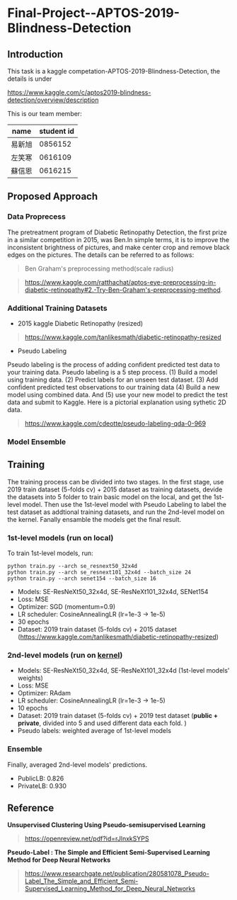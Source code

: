 # Final-Project--APTOS-2019-Blindness-Detection
## Introduction
This task is a kaggle competation-APTOS-2019-Blindness-Detection, the details is under

https://www.kaggle.com/c/aptos2019-blindness-detection/overview/description

This is our team member:

name | student id
------------ | ------------- |
易新旭 | 0856152
左笑寒 |  0616109
蘇信恩 |  0616215
## Proposed Approach
### Data Proprecess
The pretreatment program of Diabetic Retinopathy Detection, the first prize in a similar competition in 2015, was Ben.In simple terms, it is to improve the inconsistent brightness of pictures, and make center crop and remove black edges on the pictures. The details can be referred to as follows:
> Ben Graham's preprocessing method(scale radius) 

> https://www.kaggle.com/ratthachat/aptos-eye-preprocessing-in-diabetic-retinopathy#2.-Try-Ben-Graham's-preprocessing-method.
### Additional Training Datasets
- 2015 kaggle Diabetic Retinopathy (resized)
> https://www.kaggle.com/tanlikesmath/diabetic-retinopathy-resized

- Pseudo Labeling

Pseudo labeling is the process of adding confident predicted test data to your training data. Pseudo labeling is a 5 step process. (1) Build a model using training data. (2) Predict labels for an unseen test dataset. (3) Add confident predicted test observations to our training data (4) Build a new model using combined data. And (5) use your new model to predict the test data and submit to Kaggle. Here is a pictorial explanation using sythetic 2D data.
> https://www.kaggle.com/cdeotte/pseudo-labeling-qda-0-969
### Model Ensemble
## Training
The training process can be divided into two stages. In the first stage, use 2019 train dataset (5-folds cv) + 2015 dataset as training datasets, devide the datasets into 5 folder to train basic model on the local, and get the 1st-level model. Then use the 1st-level model with Pseudo Labeling to label the test dataset as addtional training datasets, and run the 2nd-level model on the kernel. Fanally ensamble the models get the final result.
### 1st-level models (run on local)
To train 1st-level models, run:

```
python train.py --arch se_resnext50_32x4d
python train.py --arch se_resnext101_32x4d --batch_size 24
python train.py --arch senet154 --batch_size 16
```
- Models: SE-ResNeXt50\_32x4d, SE-ResNeXt101\_32x4d, SENet154
- Loss: MSE
- Optimizer: SGD (momentum=0.9)
- LR scheduler: CosineAnnealingLR (lr=1e-3 -> 1e-5)
- 30 epochs
- Dataset: 2019 train dataset (5-folds cv) + 2015 dataset (https://www.kaggle.com/tanlikesmath/diabetic-retinopathy-resized)

### 2nd-level models (run on [kernel](https://www.kaggle.com/stormdiv/nctu-cs-t0828-final-aptos-2019-0856152?scriptVersionId=49287316))
- Models: SE-ResNeXt50\_32x4d, SE-ResNeXt101\_32x4d (1st-level models' weights)
- Loss: MSE
- Optimizer: RAdam
- LR scheduler: CosineAnnealingLR (lr=1e-3 -> 1e-5)
- 10 epochs
- Dataset: 2019 train dataset (5-folds cv) + 2019 test dataset (**public + private**,  divided into 5 and used different data each fold. )
- Pseudo labels: weighted average of 1st-level models

### Ensemble
Finally, averaged 2nd-level models' predictions.

- PublicLB: 0.826
- PrivateLB: 0.930
## Reference 
**Unsupervised Clustering Using Pseudo-semisupervised Learning**
> https://openreview.net/pdf?id=rJlnxkSYPS

**Pseudo-Label : The Simple and Efficient Semi-Supervised Learning Method for Deep Neural Networks**
> https://www.researchgate.net/publication/280581078_Pseudo-Label_The_Simple_and_Efficient_Semi-Supervised_Learning_Method_for_Deep_Neural_Networks



